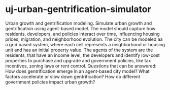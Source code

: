 # uj-urban-gentrification-simulator

Urban growth and gentrification modeling. Simulate urban growth and gentrification using agent-based model. The model should capture how residents, developers, and policies interact over time, influencing housing prices, migration, and neighborhood evolution. The city can be modeled aa a grid based system, where each cell represents a neighborhood or housing unit and has an initial property value. The agents of the system are the residents, that have an income level, the developers and identify low-cost properties to purchase and upgrade and government policies, like tax incentives, zoning laws or rent control. Questions that can be answered:
How does gentrification emerge in an agent-based city model?
What factors accelerate or slow down gentrification?
How do different government policies impact urban growth?
